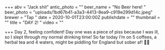 +++
abv = "Jack shit"
antic_photo = ""
beer_name = "No Beer here! "
beer_photo = "uploads/1bd67b41-a3a3-4413-8ea9-c919e299d14c.jpeg"
brewer = "Tap "
date = 2020-10-01T23:00:00Z
publishdate = ""
thumbnail = ""
title = "DAY 2! "
video = ""

+++
Day 2, feeling confident! Day one was a piece of piss because I was ill, so I slept through my normal drinking time! So far today I’m on 5 coffees, a herbal tea and 4 waters, might be piddling for England but sober af! 🙌🏻